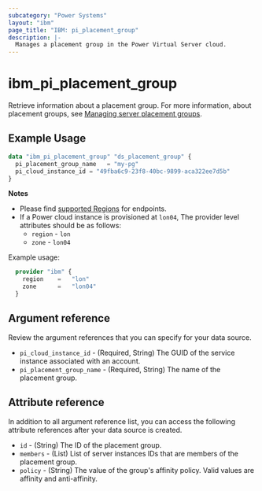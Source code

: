 ```yaml
---
subcategory: "Power Systems"
layout: "ibm"
page_title: "IBM: pi_placement_group"
description: |-
  Manages a placement group in the Power Virtual Server cloud.
---
```


# ibm_pi_placement_group
Retrieve information about a placement group. For more information, about placement groups, see [Managing server placement groups](https://cloud.ibm.com/docs/power-iaas?topic=power-iaas-placement-groups).

## Example Usage
```terraform
data "ibm_pi_placement_group" "ds_placement_group" {
  pi_placement_group_name   = "my-pg"
  pi_cloud_instance_id = "49fba6c9-23f8-40bc-9899-aca322ee7d5b"
}
```

**Notes**
- Please find [supported Regions](https://cloud.ibm.com/apidocs/power-cloud#endpoint) for endpoints.
- If a Power cloud instance is provisioned at `lon04`, The provider level attributes should be as follows:
  - `region` - `lon`
  - `zone` - `lon04`
  
Example usage:
  ```terraform
    provider "ibm" {
      region    =   "lon"
      zone      =   "lon04"
    }
  ```

## Argument reference
Review the argument references that you can specify for your data source. 

- `pi_cloud_instance_id` - (Required, String) The GUID of the service instance associated with an account.
- `pi_placement_group_name` - (Required, String) The name of the placement group.

## Attribute reference
In addition to all argument reference list, you can access the following attribute references after your data source is created. 

- `id` - (String) The ID of the placement group.
- `members` - (List) List of server instances IDs that are members of the placement group.
- `policy` - (String) The value of the group's affinity policy. Valid values are affinity and anti-affinity.
